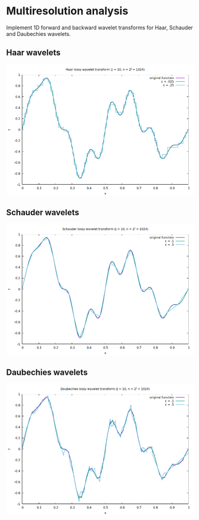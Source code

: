 # Multiresolution analysis

Implement 1D forward and backward wavelet transforms for Haar, Schauder and Daubechies wavelets.

## Haar wavelets

![Haar wavelets](/figs/seq/wavelet/multiresolution_analysis/haar.png)

## Schauder wavelets

![Schauder wavelets](/figs/seq/wavelet/multiresolution_analysis/schauder.png)

## Daubechies wavelets

![Daubechies wavelets](/figs/seq/wavelet/multiresolution_analysis/daubechies.png)
